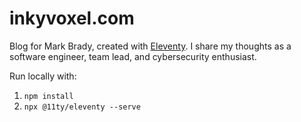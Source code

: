 # inkyvoxel.com

Blog for Mark Brady, created with [Eleventy](https://www.11ty.dev/). I share my thoughts as a software engineer, team lead, and cybersecurity enthusiast.

Run locally with:

1. `npm install`
2. `npx @11ty/eleventy --serve`
